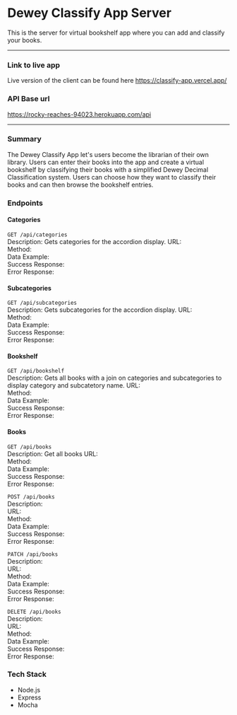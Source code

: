 # Dewey Classify App Server
This is the server for virtual bookshelf app where you can add and classify your books.

-----
### Link to live app
Live version of the client can be found here <a href = "https://classify-app.vercel.app/">https://classify-app.vercel.app/</a>

### API Base url
<a href = "https://rocky-reaches-94023.herokuapp.com/api">https://rocky-reaches-94023.herokuapp.com/api</a>

-----
### Summary
The Dewey Classify App let's users become the librarian of their own library. Users can enter their books into the app and create a virtual bookshelf by classifying their books with a simplified Dewey Decimal Classification system. Users can choose how they want to classify their books and can then browse the bookshelf entries.

### Endpoints

#### Categories
`GET /api/categories`  
Description: Gets categories for the accordion display.
URL:    
Method:    
Data Example:  
Success Response:  
Error Response:  
#### Subcategories
`GET /api/subcategories`  
Description:  Gets subcategories for the accordion display.
URL:    
Method:    
Data Example:  
Success Response:  
Error Response:  
#### Bookshelf  
`GET /api/bookshelf`  
Description:  Gets all books with a join on categories and subcategories to display category and subcatetory name.
URL:    
Method:    
Data Example:  
Success Response:  
Error Response:  
#### Books
`GET /api/books`  
Description:  Get all books
URL:    
Method:    
Data Example:  
Success Response:  
Error Response:  


`POST /api/books`  
Description:  
URL:    
Method:    
Data Example:  
Success Response:  
Error Response:    


`PATCH /api/books`  
Description:  
URL:    
Method:    
Data Example:  
Success Response:  
Error Response:    


`DELETE /api/books`  
Description:  
URL:    
Method:    
Data Example:  
Success Response:  
Error Response:  


### Tech Stack
- Node.js
- Express
- Mocha
